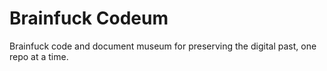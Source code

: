# Brainfuck Codeum

Brainfuck code and document museum for preserving the digital past, one repo at a time.
